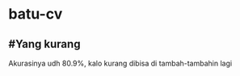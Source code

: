 # batu-cv

#Yang kurang
-------------
Akurasinya udh 80.9%, kalo kurang dibisa di tambah-tambahin lagi
